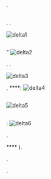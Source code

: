 # 

.

## 

. .

![delta1](images/delta1.png)

## 

"
![delta2](images/delta2.png)

. .

![delta3](images/delta3.png)

, ****:
![delta4](images/delta4.png)

## 


![delta5](images/delta5.png)

## 

:
![delta6](images/delta6.png)

.

 **** ).

.

.

 [](https://doc.jeedom.com/en_US/premiers-pas/index.html)
